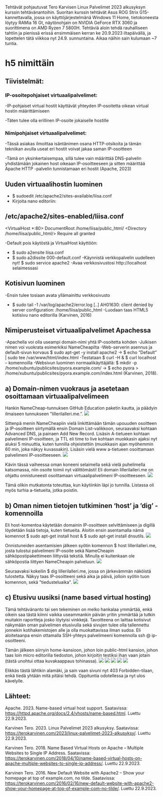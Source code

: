 Tehtävät pohjautuvat Tero Karvisen Linux Palvelimet 2023 alkusyksyn kurssin tehtävänantoihin. Suoritan kurssin tehtävät Asus ROG Strix G15-kannettavalla, jossa on käyttöjärjestelmänä Windows 11 Home, 
tietokoneesta löytyy RAMia 16 Gt, näytönohjain on NVIDIA GeForce RTX 3060 ja suorittimena on AMD Ryzen 7 5800H. 
Tehtäviä aloin tehdä rauhalliseen tahtiin ja pienissä erissä ensimmäisen kerran ke 20.9.2023 iltapäivällä, ja lopettelen tätä viikkoa nyt 24.9. sunnuntaina. Aikaa näihin sain kulumaan ~7 tuntia.

# h5 nimittäin
## Tiivistelmät:
### IP-osoitepohjaiset virtuaalipalvelimet:
-IP-pohjaiset virtual hostit käyttävät yhteyden IP-osoitetta oikean virtual hostin määrittämiseen

-Täten tulee olla erillinen IP-osoite jokaiselle hostille
### Nimipohjaiset virtuaalipalvelimet:
-Tässä asiakas ilmoittaa isäntänimen osana HTTP-otsikoita ja tämän tekniikan avulla useat eri hostit voivat jakaa saman IP-osoitteen
 
-Tämä on yksinkertaisempaa, sillä tulee vain määrittää DNS-palvelin yhdistämään jokainen host oikeaan IP-osoitteeseen ja sitten määrittää Apache HTTP -palvelin tunnistamaan eri hostit
(Apache, 2023)

## Uuden virtuaalihostin luominen
-	$ sudoedit /etc/apache2/sites-available/liisa.conf
-	Kirjoita nano editoriin:
## /etc/apache2/sites-enabled/liisa.conf
<VirtualHost *:80>
 DocumentRoot /home/liisa/public_html/
 <Directory /home/liisa/public_html/>
   Require all granted
 </Directory>
</VirtualHost>

-Default pois käytöstä ja VirtualHost käyttöön:
- $ sudo a2ensite liisa.conf
- $ sudo a2dissite 000-default.conf
-Käynnistä verkkopalvelin uudelleen nyt! $ sudo service apache2
-Avaa verkkosivustosi http://localhost selaimessasi

## Kotisivun luominen
-Ensin tulee tosiaan avata yllämainittu verkkosivusto
- $ sudo tail -1 /var/log/apache2/error.log
[..] AH01630: client denied by server configuration: /home/liisa/public_html
-Luodaan taas HTML5 kotisivu nano editorilla
(Karvinen, 2016)

## Nimiperusteiset virtuaalipalvelimet Apachessa
-Apachella voi olla useampi domain-nimi yhtä IP-osoitetta kohden
-Julkisen nimen voi vuokrata esimerkiksi NameCheapilta
-Web-serverin asennus ja default-sivun korvaus $ sudo apt-get -y install apache2 -> $ echo ”Default” | sudo tee /var/www/html/index.html
-Testataan $ curl -H & $ curl localhost – komennoilla
-Websivun luominen normaalikäyttäjällä: $ mkdir -p /home/xubuntu/publicsites/pyora.example.com/ -> $ echo pyora > /home/xubuntu/publicsites/pyora.example.com/index.html
(Karvinen, 2018).

## a) Domain-nimen vuokraus ja asetetaan osoittamaan virtuaalipalvelimeen
Hankin NameCheap-tunnuksen GitHub Education paketin kautta, ja päädyin ilmaiseen tunnukseen ”lillerilalleri.me.”.
![](https://github.com/LiisaLesonen/linux-palvelimet/blob/main/images/51namecheap.png)

Sittenpä menin NameCheapiin vielä linkittämään tämän upouuden osoitteen ja IP-osoitteen siirtymällä ensin Domain List-valikkoon, seuraavaksi kohtaan Advanced DNS, ja painaen Add New Record. 
Lisäsin A-tietueen kohtaan palvelimeni IP-osoitteen, ja TTL eli time to live kohtaan muokkasin ajaksi nyt aluksi 5 minuuttia, kuten tunnilla ohjeistettiin 
(muokkasin ajan myöhemmin 60 min, joka näkyy kuvassakin). Lisäsin vielä www a-tietueen osoittamaan palvelimeni IP-osoitteeseen.
![](https://github.com/LiisaLesonen/linux-palvelimet/blob/main/images/52atietueet.png)

Kävin tässä vaiheessa oman koneeni selaimella sekä vielä puhelimella katsomassa, niin osoite toimii nyt välittömästi! Eli domain lillerilalleri.me on ohjattu onnistuneesti osoittamaan 
virtuaalipalvelimeni IP-osoitteeseen. 
![](https://github.com/LiisaLesonen/linux-palvelimet/blob/main/images/53joujou.png)

Tämä olikin mutkatonta toteuttaa, kun käytiinkin läpi jo tunnilla. Listassa oli myös turhia a-tietueita, jotka poistin.

## b) Oman nimen tietojen tutkiminen ‘host’ ja ’dig’ -komennoilla
Eli host-komentoa käytetään domainin IP-osoitteen selvittämiseen ja digillä löydetään lisää tietoja, kuten tietueita. Aloitin ensin asentamalla nämä komennot $ sudo apt-get install host & 
$ sudo apt-get install dnsutils. 
![](https://github.com/LiisaLesonen/linux-palvelimet/blob/main/images/54komennotasennus.png)

Onnistuneiden asentamisien jälkeen syötin komennon $ host lillerilalleri.me, josta tulostui palvelimeni IP-osoite sekä NameCheapin sähköpostipakettimeen liittyvää tekstiä.
Minulla ei kuitenkaan ole sähköpostia liittyen NameCheapin palveluun.
![](https://github.com/LiisaLesonen/linux-palvelimet/blob/main/images/55hostlilleri.png)

Seuraavaksi kokeilin $ dig lillerilalleri.me, jossa on järkevämmän näköistä tulostetta. Näkyy taas IP-osoitteeni sekä aika ja päivä, jolloin syötin tuon komennon, sekä "tiedusteluaika".
![](https://github.com/LiisaLesonen/linux-palvelimet/blob/main/images/56diglilleri.png)

## c) Etusivu uusiksi (name based virtual hosting)
Tämä tehtävänanto tai sen tekeminen on melko hankalaa ymmärtää, enkä oikein saa tästä kiinni vaikka useammankin päivän yritin ymmärtää ja tutkin muitakin raportteja josko löytyisi vinkkejä.
Tavoitteena on laittaa kotisivut näkymään oman palvelimen etusivulla sekä sivujen tulee olla tallennettu jonnekin kotihakemistojen alle ja olla muokattavissa ilman sudoa.
Eli aloitetaanpa ensin ottamalla SSH-yhteys palvelimeeni komennolla ssh @ ip-osoitteeni.

Tämän jälkeen siirryin home-kansioon, johon loin public-html kansion, johon taas loin micro editorilla tiedoston, johon kirjoitin testiksi ihan vaan jotain (tästä unohtui ottaa kuvakaappaus tohinassa).
![](https://github.com/LiisaLesonen/linux-palvelimet/blob/main/images/57publichtml.png)
![](https://github.com/LiisaLesonen/linux-palvelimet/blob/main/images/58sudoa2en.png)
![](https://github.com/LiisaLesonen/linux-palvelimet/blob/main/images/59conffff.png)
![](https://github.com/LiisaLesonen/linux-palvelimet/blob/main/images/59sudoa2ensite.png)
![](https://github.com/LiisaLesonen/linux-palvelimet/blob/main/images/59eionnistu.png)

Elikkäs tästä lähtikin alamäki, ja sain vaan sivuni nyt 403 Forbidden-tilaan, enkä tiedä yhtään mitä pitäisi tehdä. Oppituntia odotellessa ja nyt ulos kävelylle.

## Lähteet:
Apache. 2023. Name-based virtual host support. Saatavissa: https://httpd.apache.org/docs/2.4/vhosts/name-based.html. Luettu 22.9.2023.

Karvinen Tero. 2023. Linux Palvelimet 2023 alkusyksy. Saatavissa: https://terokarvinen.com/2023/linux-palvelimet-2023-alkusyksy/. Luettu 22.9.2023.

Karvinen Tero. 2018. Name Based Virtual Hosts on Apache – Multiple Websites to Single IP Address. Saatavissa: https://terokarvinen.com/2018/04/10/name-based-virtual-hosts-on-apache-multiple-websites-to-single-ip-address/. Luettu 22.9.2023.

Karvinen Tero. 2016. New Default Website with Apache2 – Show your homepage at top of example.com, no tilde. Saatavissa: https://terokarvinen.com/2016/02/16/new-default-website-with-apache2-show-your-homepage-at-top-of-example-com-no-tilde/. Luettu 22.9.2023.
